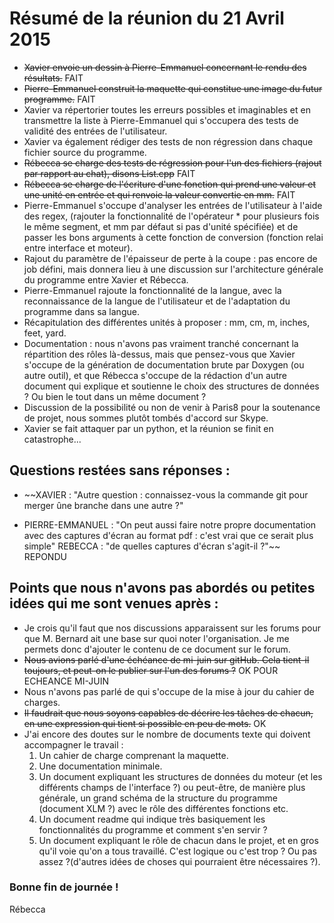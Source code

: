 # Résumé de la réunion du 21 Avril 2015

* ~~Xavier envoie un dessin à Pierre-Emmanuel concernant le rendu des résultats.~~ FAIT
* ~~Pierre-Emmanuel construit la maquette qui constitue une image du futur programme.~~ FAIT
* Xavier va répertorier toutes les erreurs possibles et imaginables et en transmettre la liste à Pierre-Emmanuel qui s'occupera des tests de validité des entrées de l'utilisateur.
* Xavier va également rédiger des tests de non régression dans chaque fichier source du programme. 
* ~~Rébecca se charge des tests de régression pour l'un des fichiers (rajout par rapport au chat), disons List.cpp~~ FAIT
* ~~Rébecca se charge de l'écriture d'une fonction qui prend une valeur et une unité en entrée et qui renvoie la valeur convertie en mm.~~ FAIT
* Pierre-Emmanuel s'occupe d'analyser les entrées de l'utilisateur à l'aide des regex, (rajouter la fonctionnalité de l'opérateur * pour plusieurs fois le même segment, et mm par défaut si pas d'unité spécifiée) et de passer les bons arguments à cette fonction de conversion (fonction relai entre interface et moteur).
* Rajout du paramètre de l'épaisseur de perte à la coupe : pas encore de job défini, mais donnera lieu à une discussion sur l'architecture générale du programme entre Xavier et Rébecca.
* Pierre-Emmanuel rajoute la fonctionnalité de la langue, avec la reconnaissance de la langue de l'utilisateur et de l'adaptation du programme dans sa langue.
* Récapitulation des différentes unités à proposer : mm, cm, m, inches, feet, yard.
* Documentation : nous n'avons pas vraiment tranché concernant la répartition des rôles là-dessus, mais que pensez-vous que Xavier s'occupe de la génération de documentation brute par Doxygen (ou autre outil), et que Rébecca s'occupe de la rédaction d'un autre document qui explique et soutienne le choix des structures de données ? Ou bien le tout dans un même document ?
* Discussion de la possibilité ou non de venir à Paris8 pour la soutenance de projet, nous sommes plutôt tombés d'accord sur Skype.
* Xavier se fait attaquer par un python, et la réunion se finit en catastrophe...

## Questions restées sans réponses : 

* ~~XAVIER : "Autre question : connaissez-vous la commande git pour merger ûne branche dans une autre ?"

* PIERRE-EMMANUEL : "On peut aussi faire notre propre documentation avec des captures d'écran au format pdf : c'est vrai que ce serait plus simple"
REBECCA : "de quelles captures d'écran s'agit-il ?"~~ REPONDU

## Points que nous n'avons pas abordés ou petites idées qui me sont venues après :

* Je crois qu'il faut que nos discussions apparaissent sur les forums pour que M. Bernard ait une base sur quoi noter l'organisation. Je me permets donc d'ajouter le contenu de ce document sur le forum.
* ~~Nous avions parlé d'une échéance de mi-juin sur gitHub. Cela tient-il toujours, et peut-on le publier sur l'un des forums ?~~ OK POUR ECHEANCE MI-JUIN
* Nous n'avons pas parlé de qui s'occupe de la mise à jour du cahier de charges.
* ~~Il faudrait que nous soyons capables de décrire les tâches de chacun, en une expression qui tient si possible en peu de mots.~~ OK
* J'ai encore des doutes sur le nombre de documents texte qui doivent accompagner le travail : 
  1. Un cahier de charge comprenant la maquette.
  2. Une documentation minimale.
  3. Un document expliquant les structures de données du moteur (et les différents champs de l'interface ?) ou peut-être, de manière plus générale, un grand schéma de la structure du programme (document XLM ?) avec le rôle des différentes fonctions etc.
  4. Un document readme qui indique très basiquement les fonctionnalités du programme et comment s'en servir ?
  5. Un document expliquant le rôle de chacun dans le projet, et en gros qu'il voie qu'on a tous travaillé.
C'est logique ou c'est trop ? Ou pas assez ?(d'autres idées de choses qui pourraient être nécessaires ?).

### Bonne fin de journée !
Rébecca
